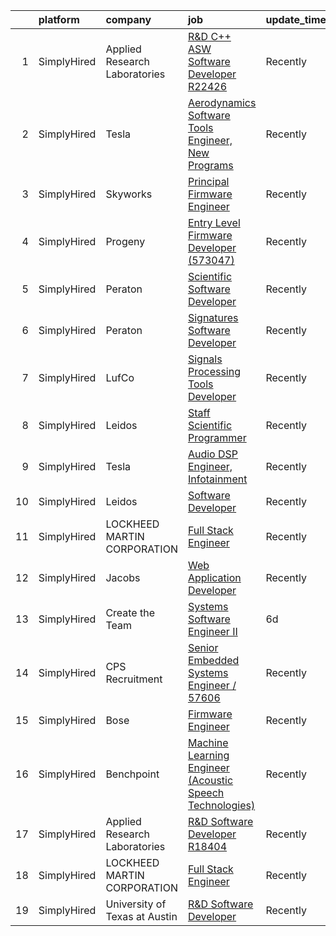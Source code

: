 

|    | platform    | company                       | job                                                                                                                                                                     | update_time   | location       |
|---:|:------------|:------------------------------|:------------------------------------------------------------------------------------------------------------------------------------------------------------------------|:--------------|:---------------|
|  1 | SimplyHired | Applied Research Laboratories | [R&D C++ ASW Software Developer R22426](https://www.simplyhired.com/job/8XP0R6LMD2rgtoekPlVM5lv487R8RZr8mtW6j4w07LPhzUDNXm6zhQ?q=acoustic+developer)                    | Recently      | Austin, TX     |
|  2 | SimplyHired | Tesla                         | [Aerodynamics Software Tools Engineer, New Programs](https://www.simplyhired.com/job/zO8gcthxFQqgNmwD9bdYUrhRy13Ovr3XTHhU0ibGJoZo7L7tcfLxOw?q=acoustic+developer)       | Recently      | Hawthorne, CA  |
|  3 | SimplyHired | Skyworks                      | [Principal Firmware Engineer](https://www.simplyhired.com/job/ZGlJGgEgywlKI9KZFnMzrsJKBwbi8vIqGipIJMflK1he7lo7hOi6Tg?q=acoustic+developer)                              | Recently      | Beaverton, OR  |
|  4 | SimplyHired | Progeny                       | [Entry Level Firmware Developer (573047)](https://www.simplyhired.com/job/hf_TKiqYyDsBkj-ckfcJKNJgN3Eddx0LkPQwVmP8y-eQXbhJfdlEnw?q=acoustic+developer)                  | Recently      | Manassas, VA   |
|  5 | SimplyHired | Peraton                       | [Scientific Software Developer](https://www.simplyhired.com/job/08OFivDkbuFcxr8XGi36-HuAeZOKe1-1TY7cTZaPPnnKkw2ZiXjNEg?q=acoustic+developer)                            | Recently      | Bethesda, MD   |
|  6 | SimplyHired | Peraton                       | [Signatures Software Developer](https://www.simplyhired.com/job/LAy6hx87sOPZG17JjchhFiGADN8tDUvKnbx0n74QaHK2qgHEZkU5ew?q=acoustic+developer)                            | Recently      | Bethesda, MD   |
|  7 | SimplyHired | LufCo                         | [Signals Processing Tools Developer](https://www.simplyhired.com/job/_yf9_xG6lpwyu8FID5Aq44EzbYHW1ybN1lhzWoYoC3GWwiEsCL9zvA?q=acoustic+developer)                       | Recently      | Baltimore, MD  |
|  8 | SimplyHired | Leidos                        | [Staff Scientific Programmer](https://www.simplyhired.com/job/5fAgrYB80u7nlB5XeO582iuLJqCjr3PCiCMwW2GwXX_hMLaMH4oBJA?q=acoustic+developer)                              | Recently      | Bethesda, MD   |
|  9 | SimplyHired | Tesla                         | [Audio DSP Engineer, Infotainment](https://www.simplyhired.com/job/TCu5dfyQ5a2i0gok_RJeBsz7z7UEdN-bb8A7kWTNNXGdZ-z-ZTi9pQ?q=acoustic+developer)                         | Recently      | Palo Alto, CA  |
| 10 | SimplyHired | Leidos                        | [Software Developer](https://www.simplyhired.com/job/LueN7O7vK-TmLVbIsuc__ySSIQ51uKu8JazsUNTY1tNFC3m23zA3dw?q=acoustic+developer)                                       | Recently      | Bethesda, MD   |
| 11 | SimplyHired | LOCKHEED MARTIN CORPORATION   | [Full Stack Engineer](https://www.simplyhired.com/job/-Qi39iaa7SjpCe_-9a4eE6Cyo2dcrK8_tA7m9tVvnCrfg04iT98l_A?q=acoustic+developer)                                      | Recently      | Manassas, VA   |
| 12 | SimplyHired | Jacobs                        | [Web Application Developer](https://www.simplyhired.com/job/R4VnVBkoHLnJvRwh8foE5Ooyt0LC6yUPVyiC2lMwWutvkz_K7GBS1g?q=acoustic+developer)                                | Recently      | Dearborn, MI   |
| 13 | SimplyHired | Create the Team               | [Systems Software Engineer II](https://www.simplyhired.com/job/uxu1JDPx0oVzD1IHH6t_p__GQtCCw7Hiex5-h6P86VKwaaZbeeZswA?q=acoustic+developer)                             | 6d            | Sacramento, CA |
| 14 | SimplyHired | CPS Recruitment               | [Senior Embedded Systems Engineer / 57606](https://www.simplyhired.com/job/Q6xf5aVs0vmThWVRUFSb6kLT0VEB1de1JpjtAm81aZ9XmpZIikriYQ?q=acoustic+developer)                 | Recently      | Amherst, NY    |
| 15 | SimplyHired | Bose                          | [Firmware Engineer](https://www.simplyhired.com/job/0GvsuBPy-FWsH1-HL84Y_dTuVC4uX_6k0wUh0LaWHKjCXfM6vGbaYw?q=acoustic+developer)                                        | Recently      | Remote         |
| 16 | SimplyHired | Benchpoint                    | [Machine Learning Engineer (Acoustic Speech Technologies)](https://www.simplyhired.com/job/WN2les8glfJ7AlLtOUbvi8kKBo-Wq94FBAFbTFPVVkA9OBBnxZF2pQ?q=acoustic+developer) | Recently      | Remote         |
| 17 | SimplyHired | Applied Research Laboratories | [R&D Software Developer R18404](https://www.simplyhired.com/job/18r7JogS7Izy3oa7djyZB6ATgUGFV2dHxoydMg9x-T6MT0wh4XWtww?q=acoustic+developer)                            | Recently      | Austin, TX     |
| 18 | SimplyHired | LOCKHEED MARTIN CORPORATION   | [Full Stack Engineer](https://www.simplyhired.com/job/-Qi39iaa7SjpCe_-9a4eE6Cyo2dcrK8_tA7m9tVvnCrfg04iT98l_A?q=acoustic+developer)                                      | Recently      | Manassas, VA   |
| 19 | SimplyHired | University of Texas at Austin | [R&D Software Developer](https://www.simplyhired.com/job/z3l05zjTPvAwQ1MOWWWh5sNC9lqzZuq4WPTPf3GEfiJ0D1n9_G9lMg?q=acoustic+developer)                                   | Recently      | Austin, TX     |